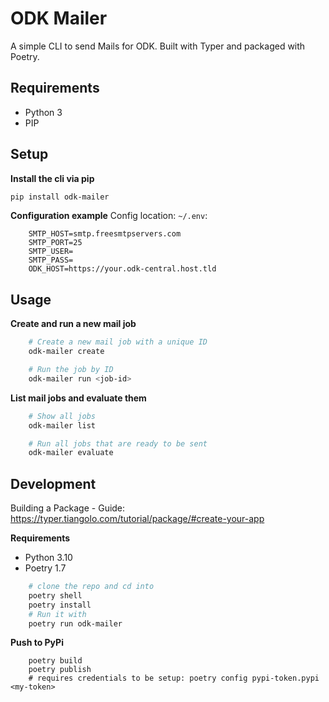 # ODK Mailer

A simple CLI to send Mails for ODK.
Built with Typer and packaged with Poetry.

## Requirements
- Python 3
- PIP

## Setup
**Install the cli via pip**
```bash
pip install odk-mailer
```

**Configuration example**
Config location: `~/.env`:
```
    SMTP_HOST=smtp.freesmtpservers.com
    SMTP_PORT=25
    SMTP_USER=
    SMTP_PASS=
    ODK_HOST=https://your.odk-central.host.tld
```

## Usage
**Create and run a new mail job**
```bash
    # Create a new mail job with a unique ID
    odk-mailer create

    # Run the job by ID
    odk-mailer run <job-id>
```

**List mail jobs and evaluate them**
```bash
    # Show all jobs
    odk-mailer list

    # Run all jobs that are ready to be sent
    odk-mailer evaluate
```

## Development
Building a Package - Guide: https://typer.tiangolo.com/tutorial/package/#create-your-app

**Requirements**
- Python 3.10
- Poetry 1.7

```bash
    # clone the repo and cd into
    poetry shell
    poetry install
    # Run it with
    poetry run odk-mailer 
```

**Push to PyPi**

```
    poetry build
    poetry publish
    # requires credentials to be setup: poetry config pypi-token.pypi <my-token>
```